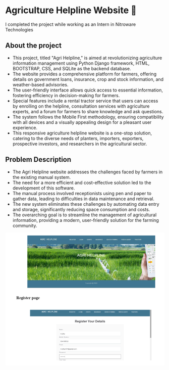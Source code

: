 # Agriculture Helpline Website 🌾

I completed the project while working as an Intern in Nitroware Technologies

## About the project
- This project, titled "Agri Helpline," is aimed at revolutionizing agriculture information management using Python Django framework, HTML, BOOTSTRAP, CSS, and SQLite as the backend database.
- The website provides a comprehensive platform for farmers, offering details on government loans, insurance, crop and stock information, and weather-based advisories.
- The user-friendly interface allows quick access to essential information, fostering efficiency in decision-making for farmers.
- Special features include a rental tractor service that users can access by enrolling on the helpline, consultation services with agriculture experts, and a forum for farmers to share knowledge and ask questions.
- The system follows the Mobile First methodology, ensuring compatibility with all devices and a visually appealing design for a pleasant user experience.
- This responsive agriculture helpline website is a one-stop solution, catering to the diverse needs of planters, importers, exporters, prospective investors, and researchers in the agricultural sector.

## Problem Description
- The Agri Helpline website addresses the challenges faced by farmers in the existing manual system.
- The need for a more efficient and cost-effective solution led to the development of this software.
- The manual process involved receptionists using pen and paper to gather data, leading to difficulties in data maintenance and retrieval.
- The new system eliminates these challenges by automating data entry and storage, significantly reducing space consumption and costs.
- The overarching goal is to streamline the management of agricultural information, providing a modern, user-friendly solution for the farming community.

![agri-website](/agrisample.png)
